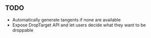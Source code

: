 
## TODO

 - Automatically generate tangents if none are available
 - Expose DropTarget API and let users decide what they want to be droppable
 